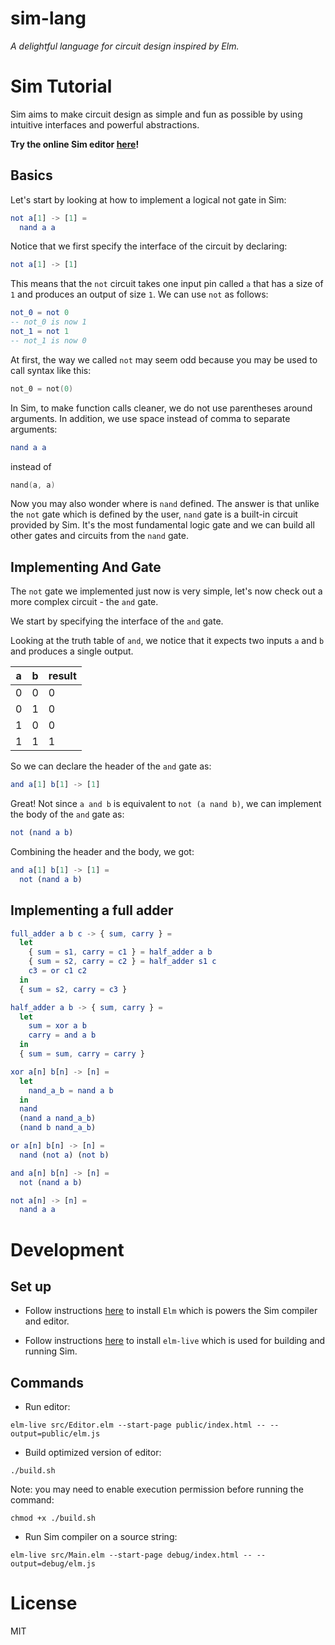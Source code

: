 # sim-lang
*A delightful language for circuit design inspired by Elm.*

# Sim Tutorial
Sim aims to make circuit design as simple and fun as possible by using intuitive interfaces and powerful abstractions.

**Try the online Sim editor [here](https://alienkevin.github.io/sim-lang/)!**

## Basics

Let's start by looking at how to implement a logical not gate in Sim:

```elm
not a[1] -> [1] =
  nand a a
```

Notice that we first specify the interface of the circuit by declaring:
```elm
not a[1] -> [1]
```
This means that the `not` circuit takes one input pin called `a` that has a size of `1` and produces an output of size `1`.
We can use `not` as follows:
```elm
not_0 = not 0
-- not_0 is now 1
not_1 = not 1
-- not_1 is now 0
```
At first, the way we called `not` may seem odd because you may be used to call syntax like this:
```c
not_0 = not(0)
```
In Sim, to make function calls cleaner, we do not use parentheses around arguments. In addition, we use space instead of comma to separate arguments:
```elm
nand a a
```
instead of
```c
nand(a, a)
```
Now you may also wonder where is `nand` defined. The answer is that unlike the `not` gate which is defined by the user, `nand` gate is a built-in circuit provided by Sim. It's the most fundamental logic gate and we can build all other gates and circuits from the `nand` gate.

## Implementing And Gate
The `not` gate we implemented just now is very simple, let's now check out a more complex circuit - the `and` gate.

We start by specifying the interface of the `and` gate.

Looking at the truth table of `and`, we notice that it expects two inputs `a` and `b` and produces a single output.

|a|b|result|
|-|-|---|
|0|0|0|
|0|1|0|
|1|0|0|
|1|1|1|

So we can declare the header of the `and` gate as:
```elm
and a[1] b[1] -> [1]
```
Great!
Not since `a and b` is equivalent to `not (a nand b)`, we can implement the body of the `and` gate as:
```elm
not (nand a b)
```
Combining the header and the body, we got:
```elm
and a[1] b[1] -> [1] =
  not (nand a b)
```

## Implementing a full adder
```elm
full_adder a b c -> { sum, carry } =
  let
    { sum = s1, carry = c1 } = half_adder a b
    { sum = s2, carry = c2 } = half_adder s1 c
    c3 = or c1 c2
  in
  { sum = s2, carry = c3 }

half_adder a b -> { sum, carry } =
  let
    sum = xor a b
    carry = and a b
  in
  { sum = sum, carry = carry }

xor a[n] b[n] -> [n] =
  let
    nand_a_b = nand a b
  in
  nand
  (nand a nand_a_b)
  (nand b nand_a_b)

or a[n] b[n] -> [n] =
  nand (not a) (not b)

and a[n] b[n] -> [n] =
  not (nand a b)

not a[n] -> [n] =
  nand a a
```

# Development
## Set up

* Follow instructions [here](https://guide.elm-lang.org/install/) to install `Elm` which is powers the Sim compiler and editor.

* Follow instructions [here](https://github.com/wking-io/elm-live) to install `elm-live` which is used for building and running Sim.

## Commands
* Run editor:
```
elm-live src/Editor.elm --start-page public/index.html -- --output=public/elm.js
```

* Build optimized version of editor:
```
./build.sh
```
Note: you may need to enable execution permission before running the command:
```
chmod +x ./build.sh
```

* Run Sim compiler on a source string:
```
elm-live src/Main.elm --start-page debug/index.html -- --output=debug/elm.js
```

# License
MIT